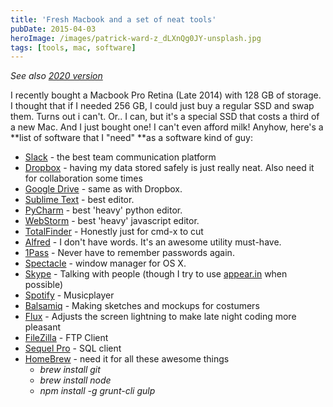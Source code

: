 ```yaml
---
title: 'Fresh Macbook and a set of neat tools'
pubDate: 2015-04-03
heroImage: /images/patrick-ward-z_dLXnQg0JY-unsplash.jpg
tags: [tools, mac, software]
---
```


_See also [2020 version](/post-setup-setup-of-new-mac/)_

I recently bought a Macbook Pro Retina (Late 2014) with 128 GB of storage. I thought that if I needed 256 GB, I could just buy a regular SSD and swap them. Turns out i can't. Or.. I can, but it's a special SSD that costs a third of a new Mac. And I just bought one! I can't even afford milk! Anyhow, here's a **list of software that I "need" **as a software kind of guy:

- [Slack](http://slack.com) - the best team communication platform
- [Dropbox](http://dropbox.com) - having my data stored safely is just really neat. Also need it for collaboration some times
- [Google Drive](https://www.google.com/drive/download/) - same as with Dropbox.
- [Sublime Text](http://www.sublimetext.com/) - best editor.
- [PyCharm](https://www.jetbrains.com/pycharm/) - best 'heavy' python editor.
- [WebStorm](https://www.jetbrains.com/webstorm/) - best 'heavy' javascript editor.
- [TotalFinder](http://totalfinder.binaryage.com) \- Honestly just for cmd-x to cut
- [Alfred](http://www.alfredapp.com/) - I don't have words. It's an awesome utility must-have.
- [1Pass](https://agilebits.com/) - Never have to remember passwords again.
- [Spectacle](http://spectacleapp.com) - window manager for OS X.
- [Skype](http://www.skype.com/en/) - Talking with people (though I try to use [appear.in](http://appear.in) when possible)
- [Spotify](https://www.spotify.com/no/) - Musicplayer
- [Balsamiq](https://balsamiq.com/) - Making sketches and mockups for costumers
- [Flux](https://justgetflux.com/) - Adjusts the screen lightning to make late night coding more pleasant
- [FileZilla](http://sourceforge.net/projects/filezilla/) - FTP Client
- [Sequel Pro](http://www.sequelpro.com/) - SQL client
- [HomeBrew](http://brew.sh/) - need it for all these awesome things
  - _brew install git_
  - _brew install node_
  - _npm install -g grunt-cli gulp_
